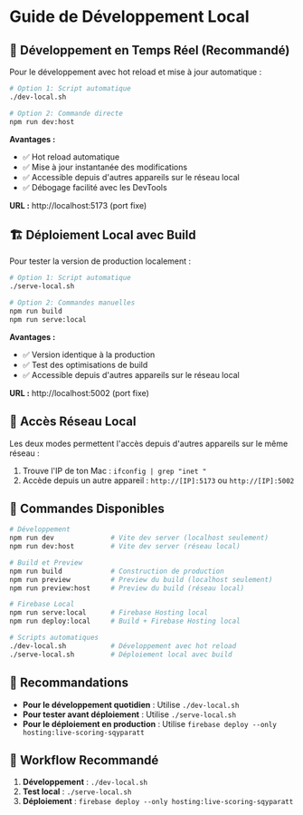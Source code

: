 # Guide de Développement Local

## 🚀 Développement en Temps Réel (Recommandé)

Pour le développement avec hot reload et mise à jour automatique :

```bash
# Option 1: Script automatique
./dev-local.sh

# Option 2: Commande directe
npm run dev:host
```

**Avantages :**

- ✅ Hot reload automatique
- ✅ Mise à jour instantanée des modifications
- ✅ Accessible depuis d'autres appareils sur le réseau local
- ✅ Débogage facilité avec les DevTools

**URL :** http://localhost:5173 (port fixe)

## 🏗️ Déploiement Local avec Build

Pour tester la version de production localement :

```bash
# Option 1: Script automatique
./serve-local.sh

# Option 2: Commandes manuelles
npm run build
npm run serve:local
```

**Avantages :**

- ✅ Version identique à la production
- ✅ Test des optimisations de build
- ✅ Accessible depuis d'autres appareils sur le réseau local

**URL :** http://localhost:5002 (port fixe)

## 📱 Accès Réseau Local

Les deux modes permettent l'accès depuis d'autres appareils sur le même réseau :

1. Trouve l'IP de ton Mac : `ifconfig | grep "inet "`
2. Accède depuis un autre appareil : `http://[IP]:5173` ou `http://[IP]:5002`

## 🔧 Commandes Disponibles

```bash
# Développement
npm run dev              # Vite dev server (localhost seulement)
npm run dev:host         # Vite dev server (réseau local)

# Build et Preview
npm run build            # Construction de production
npm run preview          # Preview du build (localhost seulement)
npm run preview:host     # Preview du build (réseau local)

# Firebase Local
npm run serve:local      # Firebase Hosting local
npm run deploy:local     # Build + Firebase Hosting local

# Scripts automatiques
./dev-local.sh           # Développement avec hot reload
./serve-local.sh         # Déploiement local avec build
```

## 🎯 Recommandations

- **Pour le développement quotidien** : Utilise `./dev-local.sh`
- **Pour tester avant déploiement** : Utilise `./serve-local.sh`
- **Pour le déploiement en production** : Utilise `firebase deploy --only hosting:live-scoring-sqyparatt`

## 🔄 Workflow Recommandé

1. **Développement** : `./dev-local.sh`
2. **Test local** : `./serve-local.sh`
3. **Déploiement** : `firebase deploy --only hosting:live-scoring-sqyparatt`
